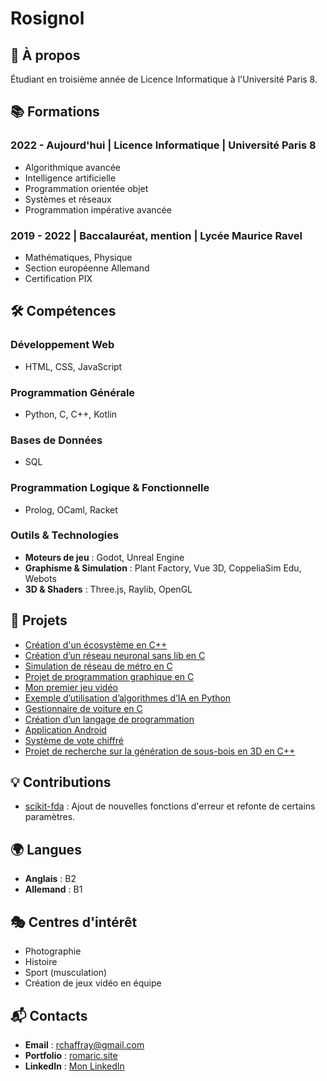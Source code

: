 # Rosignol

## 🎯 À propos  
Étudiant en troisième année de Licence Informatique à l'Université Paris 8.  

## 📚 Formations  
### 2022 - Aujourd'hui | **Licence Informatique** | Université Paris 8  
- Algorithmique avancée  
- Intelligence artificielle  
- Programmation orientée objet  
- Systèmes et réseaux  
- Programmation impérative avancée  

### 2019 - 2022 | **Baccalauréat, mention** | Lycée Maurice Ravel  
- Mathématiques, Physique  
- Section européenne Allemand  
- Certification PIX  

## 🛠️ Compétences  
### **Développement Web**  
- HTML, CSS, JavaScript  

### **Programmation Générale**  
- Python, C, C++, Kotlin  

### **Bases de Données**  
- SQL  

### **Programmation Logique & Fonctionnelle**  
- Prolog, OCaml, Racket  

### **Outils & Technologies**  
- **Moteurs de jeu** : Godot, Unreal Engine  
- **Graphisme & Simulation** : Plant Factory, Vue 3D, CoppeliaSim Edu, Webots  
- **3D & Shaders** : Three.js, Raylib, OpenGL  

## 🔬 Projets  
- [Création d'un écosystème en C++](#)  
- [Création d’un réseau neuronal sans lib en C](#)  
- [Simulation de réseau de métro en C](#)  
- [Projet de programmation graphique en C](#)  
- [Mon premier jeu vidéo](#)  
- [Exemple d’utilisation d’algorithmes d’IA en Python](#)  
- [Gestionnaire de voiture en C](#)  
- [Création d’un langage de programmation](#)  
- [Application Android](#)  
- [Système de vote chiffré](#)  
- [Projet de recherche sur la génération de sous-bois en 3D en C++](#)  

## 💡 Contributions  
- [scikit-fda](https://github.com/GAA-UAM/scikit-fda) : Ajout de nouvelles fonctions d'erreur et refonte de certains paramètres.  

## 🌍 Langues  
- **Anglais** : B2  
- **Allemand** : B1  

## 🎭 Centres d'intérêt  
- Photographie  
- Histoire  
- Sport (musculation)  
- Création de jeux vidéo en équipe  

## 📬 Contacts  
- **Email** : rchaffray@gmail.com  
- **Portfolio** : [romaric.site](https://romaric.site)  
- **LinkedIn** : [Mon LinkedIn](#)  
